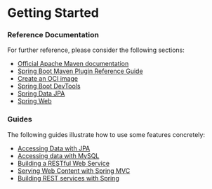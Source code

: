# Getting Started

### Reference Documentation
For further reference, please consider the following sections:

* [Official Apache Maven documentation](https://maven.apache.org/guides/index.html)
* [Spring Boot Maven Plugin Reference Guide](https://docs.spring.io/spring-boot/docs/3.1.8/maven-plugin/reference/html/)
* [Create an OCI image](https://docs.spring.io/spring-boot/docs/3.1.8/maven-plugin/reference/html/#build-image)
* [Spring Boot DevTools](https://docs.spring.io/spring-boot/docs/3.1.8/reference/htmlsingle/index.html#using.devtools)
* [Spring Data JPA](https://docs.spring.io/spring-boot/docs/3.1.8/reference/htmlsingle/index.html#data.sql.jpa-and-spring-data)
* [Spring Web](https://docs.spring.io/spring-boot/docs/3.1.8/reference/htmlsingle/index.html#web)

### Guides
The following guides illustrate how to use some features concretely:

* [Accessing Data with JPA](https://spring.io/guides/gs/accessing-data-jpa/)
* [Accessing data with MySQL](https://spring.io/guides/gs/accessing-data-mysql/)
* [Building a RESTful Web Service](https://spring.io/guides/gs/rest-service/)
* [Serving Web Content with Spring MVC](https://spring.io/guides/gs/serving-web-content/)
* [Building REST services with Spring](https://spring.io/guides/tutorials/rest/)

